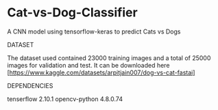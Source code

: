 # Cat-vs-Dog-Classifier
A CNN model using tensorflow-keras to predict Cats vs Dogs

DATASET

The dataset used contained 23000 training images and a total of 25000 images for validation and test. It can be downloaded here [https://www.kaggle.com/datasets/arpitjain007/dog-vs-cat-fastai]

DEPENDENCIES

tenserflow 2.10.1
opencv-python 4.8.0.74
